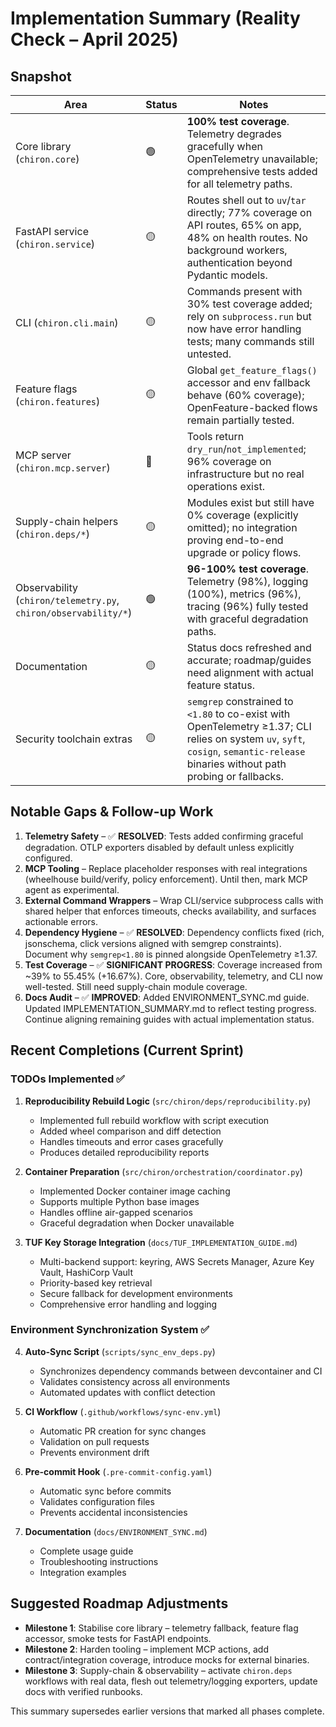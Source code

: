 # Implementation Summary (Reality Check – April 2025)

## Snapshot

| Area                                                            | Status | Notes                                                                                                                                                                              |
| --------------------------------------------------------------- | ------ | ---------------------------------------------------------------------------------------------------------------------------------------------------------------------------------- |
| Core library (`chiron.core`)                                    | 🟢     | **100% test coverage**. Telemetry degrades gracefully when OpenTelemetry unavailable; comprehensive tests added for all telemetry paths.                                          |
| FastAPI service (`chiron.service`)                              | 🟡     | Routes shell out to `uv`/`tar` directly; 77% coverage on API routes, 65% on app, 48% on health routes. No background workers, authentication beyond Pydantic models.             |
| CLI (`chiron.cli.main`)                                         | 🟡     | Commands present with 30% test coverage added; rely on `subprocess.run` but now have error handling tests; many commands still untested.                                          |
| Feature flags (`chiron.features`)                               | 🟡     | Global `get_feature_flags()` accessor and env fallback behave (60% coverage); OpenFeature-backed flows remain partially tested.                                                   |
| MCP server (`chiron.mcp.server`)                                | 🔴     | Tools return `dry_run`/`not_implemented`; 96% coverage on infrastructure but no real operations exist.                                                                            |
| Supply-chain helpers (`chiron.deps/*`)                          | 🟡     | Modules exist but still have 0% coverage (explicitly omitted); no integration proving end-to-end upgrade or policy flows.                                                         |
| Observability (`chiron/telemetry.py`, `chiron/observability/*`) | 🟢     | **96-100% test coverage**. Telemetry (98%), logging (100%), metrics (96%), tracing (96%) fully tested with graceful degradation paths.                                            |
| Documentation                                                   | 🟡     | Status docs refreshed and accurate; roadmap/guides need alignment with actual feature status.                                                                                      |
| Security toolchain extras                                       | 🟡     | `semgrep` constrained to `<1.80` to co-exist with OpenTelemetry ≥1.37; CLI relies on system `uv`, `syft`, `cosign`, `semantic-release` binaries without path probing or fallbacks. |

## Notable Gaps & Follow-up Work

1. **Telemetry Safety** – ✅ **RESOLVED**: Tests added confirming graceful degradation. OTLP exporters disabled by default unless explicitly configured.
2. **MCP Tooling** – Replace placeholder responses with real integrations (wheelhouse build/verify, policy enforcement). Until then, mark MCP agent as experimental.
3. **External Command Wrappers** – Wrap CLI/service subprocess calls with shared helper that enforces timeouts, checks availability, and surfaces actionable errors.
4. **Dependency Hygiene** – ✅ **RESOLVED**: Dependency conflicts fixed (rich, jsonschema, click versions aligned with semgrep constraints). Document why `semgrep<1.80` is pinned alongside OpenTelemetry ≥1.37.
5. **Test Coverage** – ✅ **SIGNIFICANT PROGRESS**: Coverage increased from ~39% to 55.45% (+16.67%). Core, observability, telemetry, and CLI now well-tested. Still need supply-chain module coverage.
6. **Docs Audit** – ✅ **IMPROVED**: Added ENVIRONMENT_SYNC.md guide. Updated IMPLEMENTATION_SUMMARY.md to reflect testing progress. Continue aligning remaining guides with actual implementation status.

## Recent Completions (Current Sprint)

### TODOs Implemented ✅

1. **Reproducibility Rebuild Logic** (`src/chiron/deps/reproducibility.py`)
   - Implemented full rebuild workflow with script execution
   - Added wheel comparison and diff detection
   - Handles timeouts and error cases gracefully
   - Produces detailed reproducibility reports

2. **Container Preparation** (`src/chiron/orchestration/coordinator.py`)
   - Implemented Docker container image caching
   - Supports multiple Python base images
   - Handles offline air-gapped scenarios
   - Graceful degradation when Docker unavailable

3. **TUF Key Storage Integration** (`docs/TUF_IMPLEMENTATION_GUIDE.md`)
   - Multi-backend support: keyring, AWS Secrets Manager, Azure Key Vault, HashiCorp Vault
   - Priority-based key retrieval
   - Secure fallback for development environments
   - Comprehensive error handling and logging

### Environment Synchronization System ✅

4. **Auto-Sync Script** (`scripts/sync_env_deps.py`)
   - Synchronizes dependency commands between devcontainer and CI
   - Validates consistency across all environments
   - Automated updates with conflict detection

5. **CI Workflow** (`.github/workflows/sync-env.yml`)
   - Automatic PR creation for sync changes
   - Validation on pull requests
   - Prevents environment drift

6. **Pre-commit Hook** (`.pre-commit-config.yaml`)
   - Automatic sync before commits
   - Validates configuration files
   - Prevents accidental inconsistencies

7. **Documentation** (`docs/ENVIRONMENT_SYNC.md`)
   - Complete usage guide
   - Troubleshooting instructions
   - Integration examples

## Suggested Roadmap Adjustments

- **Milestone 1**: Stabilise core library – telemetry fallback, feature flag accessor, smoke tests for FastAPI endpoints.
- **Milestone 2**: Harden tooling – implement MCP actions, add contract/integration coverage, introduce mocks for external binaries.
- **Milestone 3**: Supply-chain & observability – activate `chiron.deps` workflows with real data, flesh out telemetry/logging exporters, update docs with verified runbooks.

This summary supersedes earlier versions that marked all phases complete.
